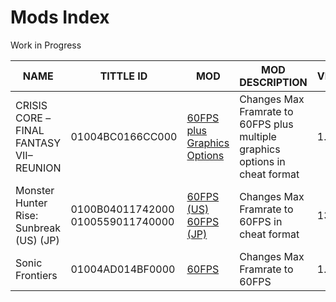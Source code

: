 # Mods Index
Work in Progress

| NAME | TITTLE ID | MOD | MOD DESCRIPTION | VERSION | AUTHOR |
| --- | --- | --- | --- | --- | --- |
| CRISIS CORE –FINAL FANTASY VII– REUNION | 01004BC0166CC000 | [60FPS plus Graphics Options](https://github.com/OldManKain/CheatsModsSavesDB/tree/main/Mods/01004BC0166CC000) | Changes Max Framrate to 60FPS plus multiple graphics options in cheat format | 1.0.3 | Hazerou |
| Monster Hunter Rise: Sunbreak (US) (JP) | 0100B04011742000 0100559011740000 | [60FPS (US)](https://github.com/OldManKain/CheatsModsSavesDB/raw/main/Mods/0100B04011742000/MHRiseUS60FPS.rar) [60FPS (JP)](https://github.com/OldManKain/CheatsModsSavesDB/raw/main/Mods/0100559011740000/MHRiseJP60FPS.rar) | Changes Max Framrate to 60FPS in cheat format | 13.0.0 | Hazerou |
| Sonic Frontiers | 01004AD014BF0000 | [60FPS](https://github.com/OldManKain/CheatsModsSavesDB/raw/main/Mods/01004AD014BF0000/SonicFrontiers60fps.rar) | Changes Max Framrate to 60FPS | 1.1.1 | gwog |


